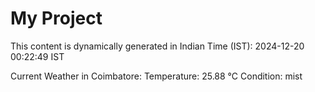# My Project

This content is dynamically generated in Indian Time (IST): 2024-12-20 00:22:49 IST


Current Weather in Coimbatore:
Temperature: 25.88 °C
Condition: mist
